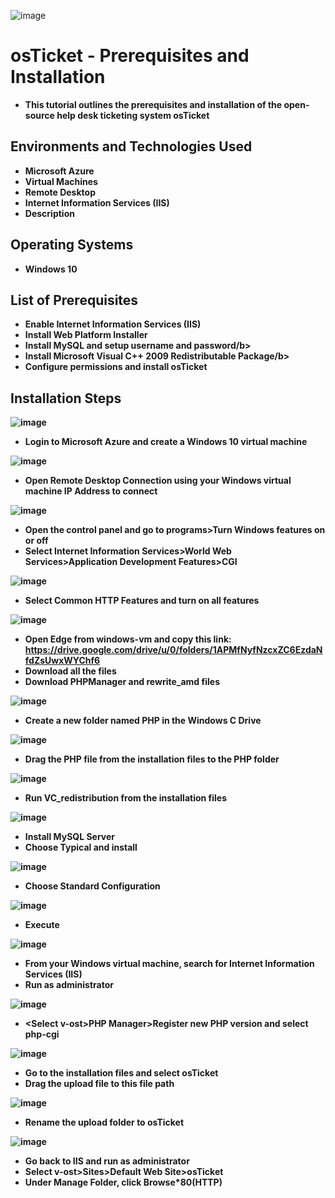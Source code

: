 ![image](https://github.com/user-attachments/assets/aac2a0a3-bbae-4ee1-b484-b51eb971579e)<h1>osTicket - Prerequisites and Installation</h1>

- <b>This tutorial outlines the prerequisites and installation of the open-source help desk ticketing system osTicket</b>

<h2>Environments and Technologies Used</h2>

- <b>Microsoft Azure</b> 
- <b>Virtual Machines</b>
- <b>Remote Desktop</b>
- <b>Internet Information Services (IIS)</b>
- <b>Description</b>

<h2>Operating Systems</h2>

- <b>Windows 10</b>

<h2>List of Prerequisites</h2>

- <b>Enable Internet Information Services (IIS)</b>
- <b>Install Web Platform Installer</b>
- <b>Install MySQL and setup username and password/b>
- <b>Install Microsoft Visual C++ 2009 Redistributable Package/b>
- <b>Configure permissions and install osTicket</b>

<h2>Installation Steps</h2>

![image](https://github.com/user-attachments/assets/ec44ed97-8329-42a7-8d10-5ed0fc8f1b6c)
- <b>Login to Microsoft Azure and create a Windows 10 virtual machine</b>

![image](https://github.com/user-attachments/assets/28272fde-e942-4c91-be03-a315bb34a3f4)
- <b>Open Remote Desktop Connection using your Windows virtual machine IP Address to connect</b>

![image](https://github.com/user-attachments/assets/669462f8-ec85-437a-a878-bd32a14d4cb5)
- <b>Open the control panel and go to programs>Turn Windows features on or off</b>
- <b>Select Internet Information Services>World Web Services>Application Development Features>CGI</b>

![image](https://github.com/user-attachments/assets/d3c9338b-4e91-47f6-a10b-7ceb5d9e6a33)
- <b>Select Common HTTP Features and turn on all features</b>

![image](https://github.com/user-attachments/assets/51608221-4cde-4df3-994d-887d54886747)
- <b>Open Edge from windows-vm and copy this link: https://drive.google.com/drive/u/0/folders/1APMfNyfNzcxZC6EzdaNfdZsUwxWYChf6</b>
- <b>Download all the files</b>
- <b>Download PHPManager and rewrite_amd files</b>

![image](https://github.com/user-attachments/assets/e5de5074-6dd6-43c2-8766-90b2f068a500)
- <b>Create a new folder named PHP in the Windows C Drive</b>

![image](https://github.com/user-attachments/assets/3287dfe1-3f0e-42b9-8d25-6b2f3cfcf3e9)
- <b>Drag the PHP file from the installation files to the PHP folder</b>

![image](https://github.com/user-attachments/assets/fcc1e6da-a33f-4bae-8463-97e9c87a1341)
- <b>Run VC_redistribution from the installation files</b>

![image](https://github.com/user-attachments/assets/7fce934c-563d-4075-b3f3-2276023becc0)
- <b>Install MySQL Server</b>
- <b>Choose Typical and install</b>

![image](https://github.com/user-attachments/assets/0cfc3f36-0a51-4411-9ba8-bf25309ac608)
- <b>Choose Standard Configuration</b>

![image](https://github.com/user-attachments/assets/9ddf1814-5c0f-4fa7-9466-d23f2173fb55)
- <b>Execute</b>

![image](https://github.com/user-attachments/assets/f1f36298-cfd2-4655-89de-c2726e71f29b)
- <b>From your Windows virtual machine, search for Internet Information Services (IIS)</b>
- <b>Run as administrator</b>

![image](https://github.com/user-attachments/assets/9c7b0e1d-5b26-44a2-a12f-8ec6dd4a0e05)
- <<b>Select v-ost>PHP Manager>Register new PHP version and select php-cgi</b>

![image](https://github.com/user-attachments/assets/f7b1f420-4d9f-4e11-a670-6e7a71eeacfc)
- <b>Go to the installation files and select osTicket</b>
- <b>Drag the upload file to this file path</b>

![image](https://github.com/user-attachments/assets/6ef40445-90bb-41a5-bcd9-f6e75927c22c)
- <b>Rename the upload folder to osTicket</b>

![image](https://github.com/user-attachments/assets/53a4e1d4-1ebf-413d-b222-f9cb4ce7d958)
- <b>Go back to IIS and run as administrator</b>
- <b>Select v-ost>Sites>Default Web Site>osTicket</b>
- <b>Under Manage Folder, click Browse*80(HTTP)</b>


